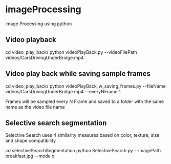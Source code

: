 # imageProcessing
image Processing using python

## Video playback 
cd video_play_back/
python videoPlayBack.py --videoFilePath videos/CarsDrivingUnderBridge.mp4

## Video play back while saving sample frames

cd video_play_back/
python  videoPlayBack_w_saving_frames.py   --fileName videos/CarsDrivingUnderBridge.mp4 --everyNFrame 1

Frames will be sampled every N Frame and saved to a folder with the same name as the video file name


## Selective search segmentation

Selective Search uses 4 similarity measures based on color, texture, size and shape compatibility

cd selectiveSeacrhSegmentation
python SelectiveSearch.py --imagePath breakfast.jpg  --mode q
